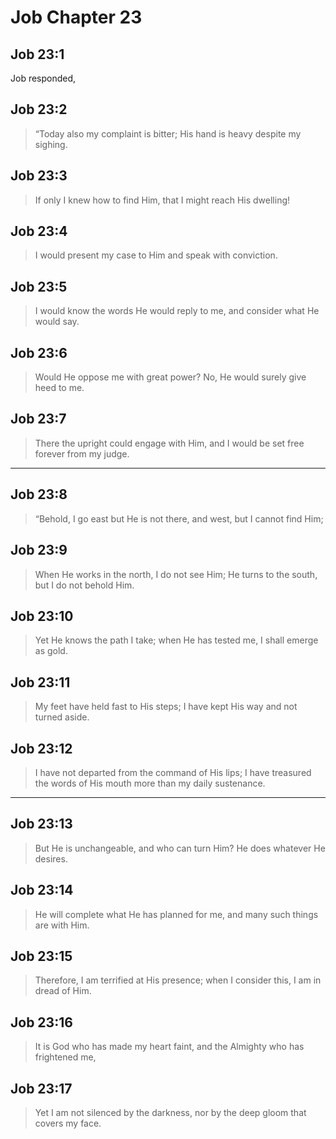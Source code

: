 # Job Chapter 23

## Job 23:1

Job responded,

## Job 23:2

> “Today also my complaint is bitter;
> His hand is heavy despite my sighing.

## Job 23:3

> If only I knew how to find Him,
> that I might reach His dwelling!

## Job 23:4

> I would present my case to Him
> and speak with conviction.

## Job 23:5

> I would know the words He would reply to me,
> and consider what He would say.

## Job 23:6

> Would He oppose me with great power?
> No, He would surely give heed to me.

## Job 23:7

> There the upright could engage with Him,
> and I would be set free forever from my judge.

---

## Job 23:8

> “Behold, I go east but He is not there,
> and west, but I cannot find Him;

## Job 23:9

> When He works in the north, I do not see Him;
> He turns to the south, but I do not behold Him.

## Job 23:10

> Yet He knows the path I take;
> when He has tested me, I shall emerge as gold.

## Job 23:11

> My feet have held fast to His steps; I have kept His way and not turned aside.

## Job 23:12

> I have not departed from the command of His lips;
> I have treasured the words of His mouth more than my daily sustenance.

---

## Job 23:13

> But He is unchangeable, and who can turn Him?
> He does whatever He desires.

## Job 23:14

> He will complete what He has planned for me,
> and many such things are with Him.

## Job 23:15

> Therefore, I am terrified at His presence;
> when I consider this, I am in dread of Him.

## Job 23:16

> It is God who has made my heart faint,
> and the Almighty who has frightened me,

## Job 23:17

> Yet I am not silenced by the darkness,
> nor by the deep gloom that covers my face.
